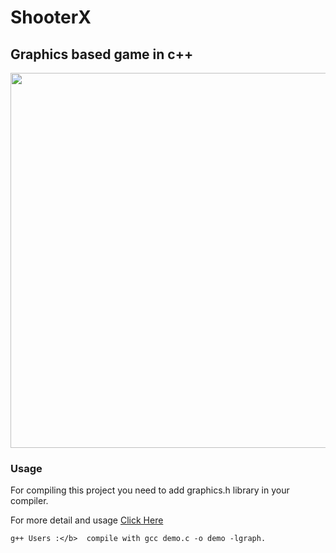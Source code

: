 # ShooterX

## Graphics based game in c++ 

<img src="https://j.gifs.com/xngnVE.gif" width="600" height="600" />

### Usage 


<p1> For compiling this project you need to add graphics.h library in your compiler. <p1>
  
  
 <p1> For more detail and usage <a href= "https://github.com/ghost1412/ShooterX/blob/master/documentation.pdf"> Click Here </a> </p1>
 
 
```shell
g++ Users :</b>  compile with gcc demo.c -o demo -lgraph.
```
